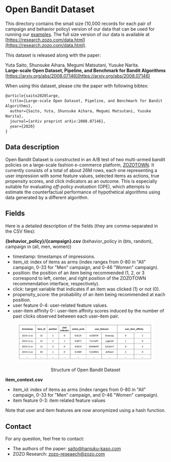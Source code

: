 # Open Bandit Dataset

This directory contains the small size (10,000 records for each pair of campaign and behavior policy) version of our data that can be used for running our [examples](https://github.com/st-tech/zr-obp/tree/master/examples/examples_with_obd).
The full size version of our data is available at [https://research.zozo.com/data.html](https://research.zozo.com/data.html).


This dataset is released along with the paper:

Yuta Saito, Shunsuke Aihara, Megumi Matsutani, Yusuke Narita. <br>
**Large-scale Open Dataset, Pipeline, and Benchmark for Bandit Algorithms** <br>
[https://arxiv.org/abs/2008.07146](https://arxiv.org/abs/2008.07146)

When using this dataset, please cite the paper with following bibtex:
```
@article{saito2020large,
  title={Large-scale Open Dataset, Pipeline, and Benchmark for Bandit Algorithms},
  author={Saito, Yuta, Shunsuke Aihara, Megumi Matsutani, Yusuke Narita},
  journal={arXiv preprint arXiv:2008.07146},
  year={2020}
}
```

## Data description
Open Bandit Dataset is constructed in an A/B test of two multi-armed bandit policies on a large-scale fashion e-commerce platform, [ZOZOTOWN](https://zozo.jp/).
It currently consists of a total of about 26M rows, each one representing a user impression with some feature values, selected items as actions, true propensity scores, and click indicators as an outcome.
This is especially suitable for evaluating *off-policy evaluation* (OPE), which attempts to estimate the counterfactual performance of hypothetical algorithms using data generated by a different algorithm.


## Fields
Here is a detailed description of the fields (they are comma-separated in the CSV files):

**{behavior_policy}/{campaign}.csv** (behavior_policy in (bts, random), campaign in (all, men, women))
- timestamp: timestamps of impressions.
- item_id: index of items as arms (index ranges from 0-80 in "All" campaign, 0-33 for "Men" campaign, and 0-46 "Women" campaign).
- position: the position of an item being recommended (1, 2, or 3 correspond to left, center, and right position of the ZOZOTOWN recommendation interface, respectively).
- click: target variable that indicates if an item was clicked (1) or not (0).
- propensity_score: the probability of an item being recommended at each position.
- user feature 0-4: user-related feature values.
- user-item affinity 0-: user-item affinity scores induced by the number of past clicks observed between each user-item pair.

<p align="center">
  <img width="85%" src="../images/dataset.png" />
  <figcaption>
  <p align="center">
    Structure of Open Bandit Dataset
  </p>
  </figcaption>
</p>

**item_context.csv**
- item_id: index of items as arms (index ranges from 0-80 in "All" campaign, 0-33 for "Men" campaign, and 0-46 "Women" campaign).
- item feature 0-3: item related feature values


Note that user and item features are now anonymized using a hash function.

## Contact
For any question, feel free to contact:

- The authors of the paper: saito@hanjuku-kaso.com
- ZOZO Research: zozo-reseaech@zozo.com

